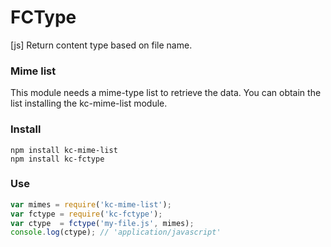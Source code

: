# FCType
[js] Return content type based on file name.

### Mime list
This module needs a mime-type list to retrieve the data.
You can obtain the list installing the kc-mime-list module.

### Install
```
npm install kc-mime-list
npm install kc-fctype
```

### Use
```js
var mimes = require('kc-mime-list');
var fctype = require('kc-fctype');
var ctype  = fctype('my-file.js', mimes);
console.log(ctype); // 'application/javascript'
```
